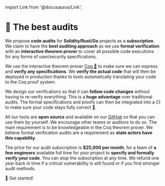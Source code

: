 import Link from '@docusaurus/Link';

# 👑 The best audits

We propose **code audits** for **Solidity/Rust/Go** projects as a **subscription**. We claim to have the **best auditing approach** as we use **formal verification** with an **interactive theorem prover** to cover all possible code executions for any forms of user/security specifications.

We use the interactive theorem prover [Coq&nbsp;🐓](https://coq.inria.fr/) to make sure we can express and **verify any specifications**. We **verify the actual code** that will then be deployed in production thanks to tools automatically translating your code to the Coq proof system.

We design our verifications so that it can **follow code changes** without having to re-verify everything. This is a **huge advantage** over traditional audits. The formal specifications and proofs can then be integrated into a CI to make sure your code stays fully correct&nbsp;🔄.

All our tools are **open source** and available on our [GitHub](https://github.com/formal-land) so that you can use them by yourself. We encourage other teams or auditors to do so. The main requirement is to be knowledgeable in the Coq theorem prover. We believe formal verification audits are a requirement as **state actors have this capability**.

The price for our audit subscription is **$25,000 per month**, for a team of **a few engineers** available full time for your project to **specify and formally verify your code**. You can stop the subscription at any time. We refund one year back in time if a critical vulnerability is still found or if you find stronger audit methods.

<Link
  className="button button--secondary button--lg"
  href="https://n25o5qrzcx2.typeform.com/to/UPZq4O6U">
  <span>🚀&nbsp;Get started!</span>
</Link>

<!-- Contact us on [📧 &#099;&#111;&#110;&#116;&#097;&#099;&#116;&#064;formal&#046;&#108;&#097;&#110;&#100;](mailto:contact@formal.land) to get started! -->

